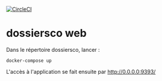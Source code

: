 [![CircleCI](https://circleci.com/gh/betagouv/dossiersco.svg?style=svg)](https://circleci.com/gh/betagouv/dossiersco)

# dossiersco web

Dans le répertoire dossiersco, lancer :

    docker-compose up

L'accès à l'application se fait ensuite par http://0.0.0.0:9393/

